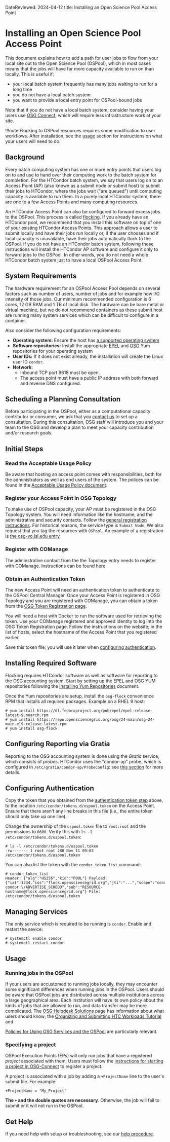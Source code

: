 DateReviewed: 2024-04-12
title: Installing an Open Science Pool Access Point

Installing an Open Science Pool Access Point
============================================

This document explains how to add a path for user jobs to flow from your local site out to the Open Science Pool (OSPool),
which in most cases means that the jobs will have far more capacity available to run on than locally.
This is useful if:

- your local batch system frequently has many jobs waiting to run for a long time
- you do not have a local batch system
- you want to provide a local entry point for OSPool-bound jobs

Note that if you do not have a local batch system, consider having your users use
[OSG Connect](https://portal.osg-htc.org/documentation), which will require less
infrastructure work at your site.

!!!note
    Flocking to OSPool resources requires some modification to user workflows.
    After installation, see the [usage](#usage) section for instructions on what your users will need to do.


Background
----------
Every batch computing system has one or more entry points that users log on to and use to hand over their computing work
to the batch system for completion.
For the HTCondor batch system, we say that users log on to an Access Point (AP)
(also known as a submit node or submit host)
to submit their jobs to HTCondor, where the jobs wait ("are queued") until computing capacity is available to run them.
In a purely local HTCondor system, there are one to a few Access Points and many computing resources.

An HTCondor Access Point can also be configured to forward excess jobs to the OSPool.
This process is called [flocking](https://htcondor.readthedocs.io/en/latest/grid-computing/connecting-pools-with-flocking.html).
If you already have an HTCondor pool, we recommend that you install this software
on top of one of your existing HTCondor Access Points.
This approach allows a user to submit locally and have their jobs run locally or,
if the user chooses and if local capacity is unavailable, have their jobs automatically flock to the OSPool.
If you do not have an HTCondor batch system, following these instructions will install the HTCondor AP software
and configure it only to forward jobs to the OSPool.
In other words, you do not need a whole HTCondor batch system just to have a local OSPool Access Point.


System Requirements
-------------------
The hardware requirement for an OSPool Access Pool depends on several factors such as number of users,
number of jobs and for example how I/O intensity of those jobs.
Our minimum recommended configuration is 6 cores, 12 GB RAM and 1 TB of local disk.
The hardware can be bare metal or virtual machine, but we do not recommend containers as these submit host are running
many system services which can be difficult to configure in a container.

Also consider the following configuration requirements:

* __Operating system:__ Ensure the host has [a supported operating system](../release/supported_platforms.md)
* __Software repositories:__ Install the appropriate [EPEL](../common/yum.md#install-the-epel-repositories) and
  [OSG](../common/yum.md#install-the-osg-repositories) Yum repositories for your operating system
* __User IDs:__ If it does not exist already, the installation will create the Linux user ID `condor`.
* __Network:__ 
    * Inbound TCP port 9618 must be open.
    * The access point must have a public IP address with both forward and reverse DNS configured.


Scheduling a Planning Consultation
----------------------------------

Before participating in the OSPool, either as a computational capacity contributor or consumer,
we ask that you [contact us](mailto:help@osg-htc.org) to set up a consultation.
During this consultation, OSG staff will introduce you and your team to the OSG and develop a plan to meet your capacity
contribution and/or research goals.


Initial Steps
-------------

### Read the Acceptable Usage Policy
Be aware that hosting an access point comes with responsibilities, both for the administrators as
well as end users of the system. The polices can be found in the [Acceptable Usage Policy document](ap-ospool-aup.md).

### Register your Access Point in OSG Topology
To make use of OSPool capacity, your AP must be registered in the OSG Topology system.
You will need information like the hostname, and the administrative and security contacts.
Follow the [general registration instructions](../common/registration.md#new-resources).
For historical reasons, the service type is `Submit Node`. We also request that you tag
the resources with `OSPool`. An example of a registration is
[the osg-vo.isi.edu entry](https://github.com/opensciencegrid/topology/blob/7a71dd4731bb5259f5d9d4004b2df1ddb2bd22ce/topology/University%20of%20Southern%20California/Information%20Sciences%20Institute/ISI.yaml#L32-L57)

### Register with COManage 
The adminstrative contact from the the Topology entry needs to register with COManage. 
Instructions can be found [here](https://osg-htc.org/technology/policy/comanage-instructions-user/)

### Obtain an Authentication Token
The new Access Point will need an authentication token to authenticate to the OSPool Central Manager.
Once your Access Point is registered in OSG Topology and you are registered with COManage,
you can obtain a token from the [OSG Token Registration page](https://os-registry.opensciencegrid.org/).

You will need a host with Docker to run the software used for retrieving the token.
Use your COManage registered and approved identity to log into the
OSG Token Registration page.
Follow the instructions on the website; in the list of hosts,
select the hostname of the Access Point that you registered earlier.

Save this token file; you will use it later when [configuring authentication](#configuring-authentication).

Installing Required Software
----------------------------
Flocking requires HTCondor software as well as software for reporting to the OSG accounting system.
Start by setting up the EPEL and OSG YUM repositories following the
[Installing Yum Repositories](../common/yum.md) document.

Once the Yum repositories are setup, install the `osg-flock` convenience RPM that installs all
required packages. Example on a RHEL 9 host:

```console
# yum install https://dl.fedoraproject.org/pub/epel/epel-release-latest-9.noarch.rpm
# yum install https://repo.opensciencegrid.org/osg/24-main/osg-24-main-el9-release-latest.rpm
# yum install osg-flock
```

Configuring Reporting via Gratia
--------------------------------

Reporting to the OSG accounting system is done using the _Gratia_ service, which consists of _probes_.
HTCondor uses the "condor-ap" probe, which is configured in `/etc/gratia/condor-ap/ProbeConfig`:
see [this section](../other/troubleshooting-gratia.md#access-points_1) for more details.


Configuring Authentication
--------------------------
Copy the token that you obtained from the [authentication token step](#obtain-an-authentication-token) above,
to the location `/etc/condor/tokens.d/ospool.token` on the Access Point.
Ensure that there aren't any line breaks in this file (i.e., the entire token should only take up one line).

Change the ownership of the `ospool.token` file to `root:root` and the permissions to `0600`.
Verify this with `ls -l /etc/condor/tokens.d/ospool.token`:

```console
# ls -l /etc/condor/tokens.d/ospool.token
-rw------- 1 root root 288 Nov 11 09:03 /etc/condor/tokens.d/ospool.token
```

You can also list the token with the `condor_token_list` command:

```console
# condor_token_list 
Header: {"alg":"HS256","kid":"POOL"} Payload: {"iat":1234,"iss":"flock.opensciencegrid.org","jti":"...","scope":"condor:\/READ condor:\/ADVERTISE_SCHEDD","sub":"RESOURCE-hostname@flock.opensciencegrid.org"} File: /etc/condor/tokens.d/ospool.token
```

Managing Services
-----------------
The only service which is required to be running is `condor`. Enable and restart the sevice:

```console
# systemctl enable condor
# systemctl restart condor
```

Usage
-----
### Running jobs in the OSPool
If your users are accustomed to running jobs locally, they may encounter some significant differences when running jobs in the OSPool.
Users should be aware that OSPool jobs are distributed across multiple institutions across a large geographical area.
Each institution will have its own policy about the kinds of jobs that are allowed to run,
and data transfer may be more complicated.
The [OSG Helpdesk Solutions](https://portal.osg-htc.org/documentation) page has information about
what users should know;
the [Organizing and Submitting HTC Workloads Tutorial](https://portal.osg-htc.org/documentation/htc_workloads/submitting_workloads/tutorial-organizing/) and
<!---
[Data Management Guide](https://portal.osg-htc.org/documentation/htc_workloads/managing_data/osgconnect-storage/)
--->
[Policies for Using OSG Services and the OSPool](https://portal.osg-htc.org/documentation/overview/references/policy/)
are particularly relevant.

### Specifying a project
OSPool Execution Points (EPs) will only run jobs that have a registered *project* associated with them.
Users must follow the
[instructions for starting a project in OSG-Connect](https://portal.osg-htc.org/documentation/overview/account_setup/starting-project/)
to register a project.

A project is associated with a job by adding a `+ProjectName` line to the user's submit file.
For example:

```file
+ProjectName = "My_Project"
```

__The `+` and the double quotes are necessary__.
Otherwise, the job will fail to submit or it will not run in the OSPool.


Get Help
--------
If you need help with setup or troubleshooting, see our [help procedure](../common/help.md).

